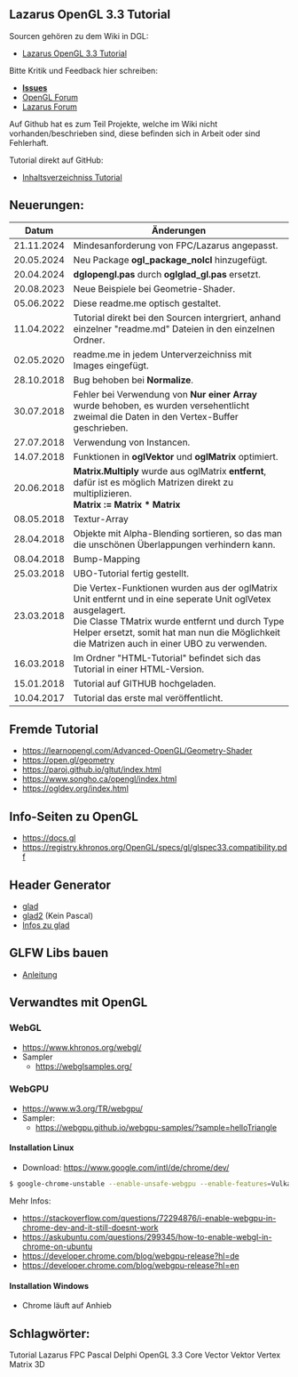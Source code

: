 ## Lazarus OpenGL 3.3 Tutorial

Sourcen gehören zu dem Wiki in DGL:
- [Lazarus OpenGL 3.3 Tutorial](https://wiki.delphigl.com/index.php/Lazarus_-_OpenGL_3.3_Tutorial)

Bitte Kritik und Feedback hier schreiben: 
- [**Issues**](https://github.com/sechshelme/Lazarus-OpenGL-3.3-Tutorial/issues)
- [OpenGL Forum](https://delphigl.com/forum/viewtopic.php?f=13&t=11565&p=100919#p100919)
- [Lazarus Forum]( http://www.lazarusforum.de/viewtopic.php?f=29&t=11373&p=101685&hilit=opengl+3.3#p101685)

Auf Github hat es zum Teil Projekte, welche im Wiki nicht vorhanden/beschrieben sind, diese befinden sich in Arbeit oder sind Fehlerhaft.

Tutorial direkt auf GitHub:
- [Inhaltsverzeichniss Tutorial](wiki.md)

## Neuerungen:

| Datum | Änderungen 
| :---: | ---
| 21.11.2024 | Mindesanforderung von FPC/Lazarus angepasst.
| 20.05.2024 | Neu Package **ogl_package_nolcl** hinzugefügt.
| 20.04.2024 | **dglopengl.pas** durch **oglglad_gl.pas** ersetzt.
| 20.08.2023 | Neue Beispiele bei Geometrie-Shader.
| 05.06.2022 | Diese readme.me optisch gestaltet.
| 11.04.2022 | Tutorial direkt bei den Sourcen intergriert, anhand einzelner "readme.md" Dateien in den einzelnen Ordner.
| 02.05.2020 | readme.me in jedem Unterverzeichniss mit Images eingefügt.
| 28.10.2018 | Bug behoben bei **Normalize**.
| 30.07.2018 | Fehler bei Verwendung von **Nur einer Array** wurde behoben, es wurden versehentlicht zweimal die Daten in den Vertex-Buffer geschrieben.
| 27.07.2018 | Verwendung von Instancen.
| 14.07.2018 | Funktionen in **oglVektor** und **oglMatrix** optimiert.
| 20.06.2018 | **Matrix.Multiply** wurde aus oglMatrix **entfernt**, dafür ist es möglich Matrizen direkt zu multiplizieren.<br>**Matrix := Matrix * Matrix**
| 08.05.2018 | Textur-Array
| 28.04.2018 | Objekte mit Alpha-Blending sortieren, so das man die unschönen Überlappungen verhindern kann.
| 08.04.2018 | Bump-Mapping
| 25.03.2018 | UBO-Tutorial fertig gestellt.
| 23.03.2018 | Die Vertex-Funktionen wurden aus der oglMatrix Unit entfernt und in eine seperate Unit oglVetex ausgelagert.<br>Die Classe TMatrix wurde entfernt und durch Type Helper ersetzt, somit hat man nun die Möglichkeit die Matrizen auch in einer UBO zu verwenden.
| 16.03.2018 | Im Ordner "HTML-Tutorial" befindet sich das Tutorial in einer HTML-Version.
| 15.01.2018 | Tutorial auf GITHUB hochgeladen.
| 10.04.2017 | Tutorial das erste mal veröffentlicht.

## Fremde Tutorial
- https://learnopengl.com/Advanced-OpenGL/Geometry-Shader
- https://open.gl/geometry
- https://paroj.github.io/gltut/index.html
- https://www.songho.ca/opengl/index.html
- https://ogldev.org/index.html

## Info-Seiten zu OpenGL
- https://docs.gl
- https://registry.khronos.org/OpenGL/specs/gl/glspec33.compatibility.pdf

## Header Generator
- [glad](https://glad.dav1d.de/)  
- [glad2](https://gen.glad.sh//) (Kein Pascal)
- [Infos zu glad](glad.md)

## GLFW Libs bauen
- [Anleitung](Create_GLFW_Libs.md)

## Verwandtes mit OpenGL

### WebGL
- https://www.khronos.org/webgl/
- Sampler
  - https://webglsamples.org/


### WebGPU
- https://www.w3.org/TR/webgpu/
- Sampler:
  - https://webgpu.github.io/webgpu-samples/?sample=helloTriangle

#### Installation Linux
- Download: https://www.google.com/intl/de/chrome/dev/
```bash
$ google-chrome-unstable --enable-unsafe-webgpu --enable-features=Vulkan
```
Mehr Infos: 
- https://stackoverflow.com/questions/72294876/i-enable-webgpu-in-chrome-dev-and-it-still-doesnt-work
- https://askubuntu.com/questions/299345/how-to-enable-webgl-in-chrome-on-ubuntu
- https://developer.chrome.com/blog/webgpu-release?hl=de
- https://developer.chrome.com/blog/webgpu-release?hl=en

#### Installation Windows
- Chrome läuft auf Anhieb

## Schlagwörter: 
Tutorial Lazarus FPC Pascal Delphi OpenGL 3.3 Core Vector Vektor Vertex Matrix 3D



